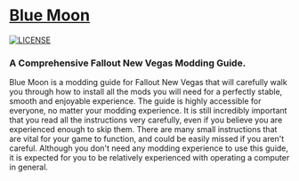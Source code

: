 # [Blue Moon](https://vivanewvegas.moddinglinked.com/)

[![LICENSE](https://img.shields.io/badge/license-MIT-informational.svg)](https://github.com/h5bp/html5-boilerplate/blob/master/LICENSE.txt)

### A Comprehensive Fallout New Vegas Modding Guide.

Blue Moon is a modding guide for Fallout New Vegas that will carefully walk you through how to install all the mods you will need for a perfectly stable, smooth and enjoyable experience. The guide is highly accessible for everyone, no matter your modding experience. It is still incredibly important that you read all the instructions very carefully, even if you believe you are experienced enough to skip them. There are many small instructions that are vital for your game to function, and could be easily missed if you aren't careful. Although you don't need any modding experience to use this guide, it is expected for you to be relatively experienced with operating a computer in general.